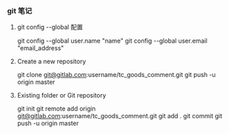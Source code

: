 ### git 笔记

1. git config --global 配置

	git config --global user.name "name"
	git config --global user.email "email_address"

2. Create a new repository

	git clone git@gitlab.com:username/tc_goods_comment.git
	git push -u origin master
	
3. Existing folder or Git repository

	git init
	git remote add origin git@gitlab.com:username/tc_goods_comment.git
	git add .
	git commit
	git push -u origin master